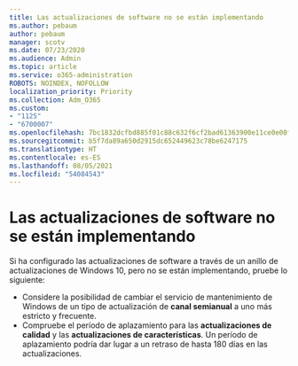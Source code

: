 ```yaml
---
title: Las actualizaciones de software no se están implementando
ms.author: pebaum
author: pebaum
manager: scotv
ms.date: 07/23/2020
ms.audience: Admin
ms.topic: article
ms.service: o365-administration
ROBOTS: NOINDEX, NOFOLLOW
localization_priority: Priority
ms.collection: Adm_O365
ms.custom:
- "1125"
- "6700007"
ms.openlocfilehash: 7bc1832dcfbd885f01c88c632f6cf2bad61363900e11ce0e00f99a7a2dcd9f3f
ms.sourcegitcommit: b5f7da89a650d2915dc652449623c78be6247175
ms.translationtype: HT
ms.contentlocale: es-ES
ms.lasthandoff: 08/05/2021
ms.locfileid: "54084543"
---
```

# <a name="software-updates-are-not-being-deployed"></a>Las actualizaciones de software no se están implementando

Si ha configurado las actualizaciones de software a través de un anillo de actualizaciones de Windows 10, pero no se están implementando, pruebe lo siguiente:  

- Considere la posibilidad de cambiar el servicio de mantenimiento de Windows de un tipo de actualización de **canal semianual** a uno más estricto y frecuente.
- Compruebe el período de aplazamiento para las **actualizaciones de calidad** y las **actualizaciones de características**. Un período de aplazamiento podría dar lugar a un retraso de hasta 180 días en las actualizaciones.